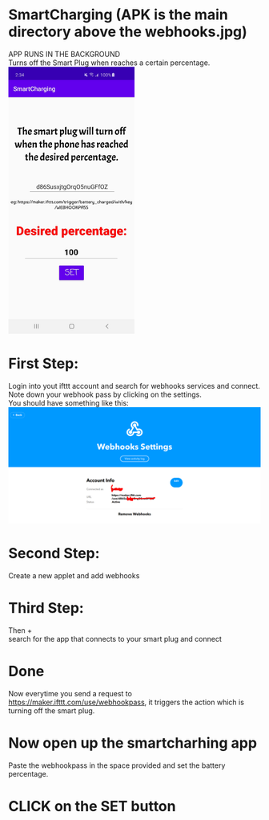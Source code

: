 # SmartCharging (APK is the main directory above the webhooks.jpg)
APP RUNS IN THE BACKGROUND \
Turns off the Smart Plug when reaches a certain percentage.\
<img src="./image.jpg" width="50%" height="50%"/>

# First Step:
Login into yout ifttt account and search for webhooks services and connect.\
Note down your webhook pass by clicking on the settings. \
You should have something like this: \
<img src="./webhooks.jpg" />

# Second Step:
Create a new applet and add webhooks

# Third Step:
Then + \
search for the app that connects to your smart plug and connect

# Done
Now everytime you send a request to https://maker.ifttt.com/use/webhookpass, it triggers the action which is turning off the smart plug.

# Now open up the smartcharhing app
Paste the webhookpass in the space provided and set the battery percentage.

# CLICK on the SET button
